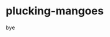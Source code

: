 # plucking-mangoes


































































































































































































































































































































































































































































































































bye
